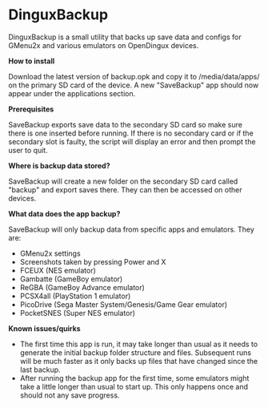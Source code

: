 # DinguxBackup
DinguxBackup is a small utility that backs up save data and configs for GMenu2x and various emulators on OpenDingux devices.

**How to install**

Download the latest version of backup.opk and copy it to /media/data/apps/ on the primary SD card of the device. A new "SaveBackup" app should now appear under the applications section.

**Prerequisites**

SaveBackup exports save data to the secondary SD card so make sure there is one inserted before running. If there is no secondary card or if the secondary slot is faulty, the script will display an error and then prompt the user to quit.

**Where is backup data stored?**

SaveBackup will create a new folder on the secondary SD card called "backup" and export saves there. They can then be accessed on other devices.

**What data does the app backup?**

SaveBackup will only backup data from specific apps and emulators. They are:
- GMenu2x settings
- Screenshots taken by pressing Power and X
- FCEUX (NES emulator)
- Gambatte (GameBoy emulator)
- ReGBA (GameBoy Advance emulator)
- PCSX4all (PlayStation 1 emulator)
- PicoDrive (Sega Master System/Genesis/Game Gear emulator)
- PocketSNES (Super NES emulator)

**Known issues/quirks**
- The first time this app is run, it may take longer than usual as it needs to generate the initial backup folder structure and files. Subsequent runs will be much faster as it only backs up files that have changed since the last backup.
- After running the backup app for the first time, some emulators might take a little longer than usual to start up. This only happens once and should not any save progress.
